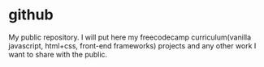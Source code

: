 # github
My public repository.
I will put here my freecodecamp curriculum(vanilla javascript, html+css, front-end frameworks) projects and any other work I want to share with the public.
